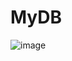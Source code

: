 # MyDB
![image](https://user-images.githubusercontent.com/80105705/230056340-8bbbd873-24b4-4897-b59e-c4fd3bf6196a.png)
